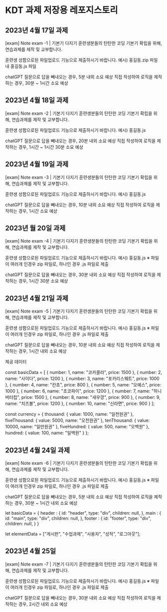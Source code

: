 # KDT 과제 저장용 레포지스토리
## 2023년 4월 17일 과제
[exam] Note exam -1 | 기본기 다지기
훈련생분들의 탄탄한 코딩 기본기 확립을 위해, 연습과제를 제작 및 교부합니다.

훈련생 성함으로된 파일업로드 기능으로 제출하시기 바랍니다.
예시) 홍길동.zip 파일 내 홍길동.js 파일

chatGPT 질문으로 답을 빼내오는 경우,  5분 내외 소요 예상
직접 작성하여 로직을 제작하는 경우, 30분 ~ 1시간 소요 예상
## 2023년 4월 18일 과제
[exam] Note exam -2 | 기본기 다지기
훈련생분들의 탄탄한 코딩 기본기 확립을 위해, 연습과제를 제작 및 교부합니다.

훈련생 성함으로된 파일업로드 기능으로 제출하시기 바랍니다.
예시) 홍길동.js

chatGPT 질문으로 답을 빼내오는 경우,  20분 내외 소요 예상
직접 작성하여 로직을 제작하는 경우, 1시간 ~ 1시간 30분 소요 예상
## 2023년 4월 19일 과제
[exam] Note exam -3 | 기본기 다지기
훈련생분들의 탄탄한 코딩 기본기 확립을 위해, 연습과제를 제작 및 교부합니다.

훈련생 성함으로된 파일업로드 기능으로 제출하시기 바랍니다.
예시) 홍길동.js

chatGPT 질문으로 답을 빼내오는 경우,  10분 내외 소요 예상
직접 작성하여 로직을 제작하는 경우, 1시간 소요 예상
## 2023년 월 20일 과제
[exam] Note exam -4 | 기본기 다지기
훈련생분들의 탄탄한 코딩 기본기 확립을 위해, 연습과제를 제작 및 교부합니다.

훈련생 성함으로된 파일업로드 기능으로 제출하시기 바랍니다.
예시) 홍길동.js 
※ 파일이 여러개 인경우 zip 파일로, 하나인 경우 .js 파일로 제출

chatGPT 질문으로 답을 빼내오는 경우,  30분 내외 소요 예상
직접 작성하여 로직을 제작하는 경우, 1시간 30분 소요 예상
## 2023년 4월 21일 과제
[exam] Note exam -5 | 기본기 다지기
훈련생분들의 탄탄한 코딩 기본기 확립을 위해, 연습과제를 제작 및 교부합니다.

훈련생 성함으로된 파일업로드 기능으로 제출하시기 바랍니다.
예시) 홍길동.js 
※ 파일이 여러개 인경우 zip 파일로, 하나인 경우 .js 파일로 제출

chatGPT 질문으로 답을 빼내오는 경우,  10분 내외 소요 예상
직접 작성하여 로직을 제작하는 경우, 1시간 내외 소요 예상


제공 데이터


const basicData = [
  { number: 1, name: "코카콜라", price: 1500 },
  { number: 2, name: "사이다", price: 1200 },
  { number: 3, name: "포카리스웨트", price: 1000 },
  { number: 4, name: "칸쵸", price: 800 },
  { number: 5, name: "오예스", price: 1000 },
  { number: 6, name: "초코파이", price: 1200 },
  { number: 7, name: "허니버터칩", price: 1500 },
  { number: 8, name: "새우깡", price: 900 },
  { number: 9, name: "치즈볼", price: 1200 },
  { number: 10, name: "신라면", price: 900 }
];

const currency = {
  thousand: { value: 1000, name: "일천원권" },
  fiveThousand: { value: 5000, name: "오천원권" },
  tenThousand: { value: 10000, name: "일만원권" },
  fiveHundred: { value: 500, name: "오백원" },
  hundred: { value: 100, name: "일백원" }
};

## 2023년 4월 24일 과제
[exam] Note exam -6 | 기본기 다지기
훈련생분들의 탄탄한 코딩 기본기 확립을 위해, 연습과제를 제작 및 교부합니다.

훈련생 성함으로된 파일업로드 기능으로 제출하시기 바랍니다.
예시) 홍길동.js 
※ 파일이 여러개 인경우 zip 파일로, 하나인 경우 .js 파일로 제출

chatGPT 질문으로 답을 빼내오는 경우,  5분 내외 소요 예상
직접 작성하여 로직을 제작하는 경우, 30분 ~ 1시간 내외 소요 예상


let basicData = {
  header : {
    id: "header",
    type: "div",
    children: null,
  },
  main : {
    id: "main",
    type: "div",
    children: null,
  },
  footer : {
    id: "footer",
    type: "div",
    children: null,
  }
}

let elementData = ["게시판", "수업과제", "사용자", "성적", "로그아웃"];
## 2023년 4월 25일
[exam] Note exam -7 | 기본기 다지기
훈련생분들의 탄탄한 코딩 기본기 확립을 위해, 연습과제를 제작 및 교부합니다.

훈련생 성함으로된 파일업로드 기능으로 제출하시기 바랍니다.
예시) 홍길동.js 
※ 파일이 여러개 인경우 zip 파일로, 하나인 경우 .js 파일로 제출

chatGPT 질문으로 답을 빼내오는 경우,  30분 내외 소요 예상
직접 작성하여 로직을 제작하는 경우, 2시간 내외 소요 예상